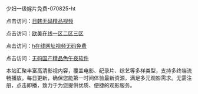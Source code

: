 少妇一级婬片免费-070825-ht

点击访问：<a href="https://heiliaoxwd5i8.pages.dev">日韩无码精品视频</a>

点击访问：<a href="https://heiliaowt0d7p.pages.dev">欧美在线一区二区三区</a>

点击访问：<a href="https://heiliaoga6s9v.pages.dev">h在线网址视频无码免费</a>

点击访问：<a href="https://heiliaoow5kzm.pages.dev">无码国产精品色午夜软件</a>

本站汇聚丰富高清影视内容，覆盖电影、纪录片、综艺等多样类型，支持多终端流畅播放。每日更新，确保您能第一时间体验最新资源，满足多元观影需求。无需注册，点击即播，致力于为您提供优质、便捷的观影服务。

<span style="display:none;">[Canonical link](）</span>
